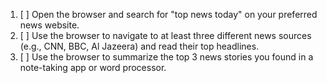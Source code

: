 1. [ ] Open the browser and search for "top news today" on your preferred news website.
2. [ ] Use the browser to navigate to at least three different news sources (e.g., CNN, BBC, Al Jazeera) and read their top headlines.
3. [ ] Use the browser to summarize the top 3 news stories you found in a note-taking app or word processor.